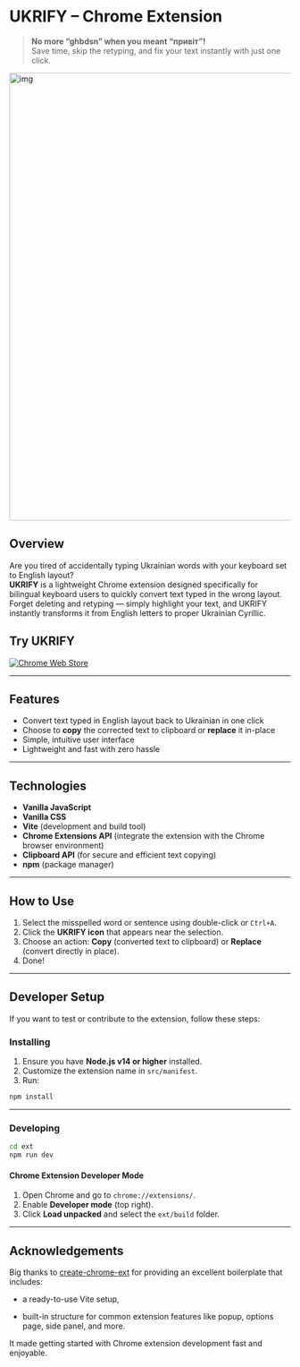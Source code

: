 # UKRIFY – Chrome Extension

> **No more “ghbdsn” when you meant “привіт”!**  
Save time, skip the retyping, and fix your text instantly with just one click.

<img width="1280" height="800" alt="img" src="https://github.com/user-attachments/assets/58a5e09b-1100-4ba4-8965-1e98b932f4fb" />

## Overview

Are you tired of accidentally typing Ukrainian words with your keyboard set to English layout?<br>
**UKRIFY** is a lightweight Chrome extension designed specifically for bilingual keyboard users to quickly convert text typed in the wrong layout.<br>
Forget deleting and retyping — simply highlight your text, and UKRIFY instantly transforms it from English letters to proper Ukrainian Cyrillic.<br>


## Try UKRIFY

[![Chrome Web Store](https://img.shields.io/badge/Chrome_Web_Store-black?style=for-the-badge&logoColor=%23ffe259&label=Visit&labelColor=%23ffe259)](https://chromewebstore.google.com/detail/ukrify/fbfgapejodfnnmfijbhkgjakcmbfbcpo)

---

## Features

- Convert text typed in English layout back to Ukrainian in one click  
- Choose to **copy** the corrected text to clipboard or **replace** it in-place  
- Simple, intuitive user interface  
- Lightweight and fast with zero hassle  

---

## Technologies

- **Vanilla JavaScript**  
- **Vanilla CSS**  
- **Vite** (development and build tool)
- **Chrome Extensions API** (integrate the extension with the Chrome browser environment)
- **Clipboard API** (for secure and efficient text copying)  
- **npm** (package manager)

---

## How to Use

1. Select the misspelled word or sentence using double-click or `Ctrl+A`.
2. Click the **UKRIFY icon** that appears near the selection.
3. Choose an action: **Copy** (converted text to clipboard) or **Replace** (convert directly in place).
4. Done!

---

## Developer Setup

If you want to test or contribute to the extension, follow these steps:

### Installing

1. Ensure you have **Node.js v14 or higher** installed.
2. Customize the extension name in `src/manifest`.
3. Run:

```bash
npm install
```

---

### Developing

```bash
cd ext
npm run dev
```

#### Chrome Extension Developer Mode

1. Open Chrome and go to `chrome://extensions/`.
2. Enable **Developer mode** (top right).
3. Click **Load unpacked** and select the `ext/build` folder.

---

## Acknowledgements

Big thanks to [create-chrome-ext](https://github.com/guocaoyi/create-chrome-ext) for providing an excellent boilerplate that includes:

- a ready-to-use Vite setup,

- built-in structure for common extension features like popup, options page, side panel, and more.

It made getting started with Chrome extension development fast and enjoyable.

